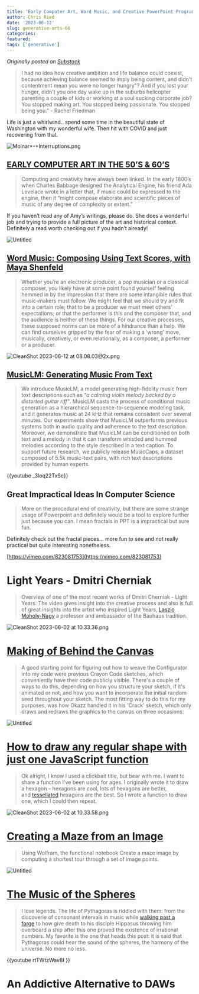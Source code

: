 ```yaml
---
title: 'Early Computer Art, Word Music, and Creative PowerPoint Programming'
author: Chris Ried
date: '2023-06-12'
slug: generative-arts-66
categories: 
featured: 
tags: ['generative']
---
```


_Originally posted on [Substack](https://generative.substack.com/p/early-computer-art-word-music-and)_

> I had no idea how creative ambition and life balance could coexist, because achieving balance seemed to imply being content, and didn't contentment mean you were no longer hungry"? And if you lost your hunger, didn't you one day wake up in the suburbs helicopter parenting a couple of kids or working at a soul sucking corporate job? You stopped making art. You stopped being passionate. You stopped being you.” - Rachel Friedman
> 

Life is just a whirlwind.. spend some time in the beautiful state of Washington with my wonderful wife. Then hit with COVID and just recovering from that. 

![Molnar+-+Interruptions.png](Molnar-Interruptions.png)

## **[EARLY COMPUTER ART IN THE 50’S & 60’S](https://www.amygoodchild.com/blog/computer-art-50s-and-60s)**

> Computing and creativity have always been linked. In the early 1800’s when Charles Babbage designed the Analytical Engine, his friend Ada Lovelace wrote in a letter that, if music could be expressed to the engine, then it “might compose elaborate and scientific pieces of music of any degree of complexity or extent.”
> 

If you haven’t read any of Amy’s writings, please do. She does a wonderful job and trying to provide a full picture of the art and historical context. Definitely a read worth checking out if you hadn’t already! 

![Untitled](Untitled.png)

## ****[Word Music: Composing Using Text Scores, with Maya Shenfeld](https://www.ableton.com/en/blog/word-music-composing-using-text-scores-with-maya-shenfeld/)****

> Whether you’re an electronic producer, a pop musician or a classical composer, you likely have at some point found yourself feeling hemmed in by the impression that there are some intangible rules that music-makers must follow. We might feel that we should try and fit into a certain role; that to be a producer we must meet others’ expectations; or that the performer is this and the composer that, and the audience is neither of these things. For our creative processes, these supposed norms can be more of a hindrance than a help. We can find ourselves gripped by the fear of making a ‘wrong’ move, musically, creatively, or even relationally, as a composer, a performer or a producer.
> 

![CleanShot 2023-06-12 at 08.08.03@2x.png](CleanShot_2023-06-12_at_08.08.032x.png)

## ****[MusicLM: Generating Music From Text](https://google-research.github.io/seanet/musiclm/examples/)****

> We introduce MusicLM, a model generating high-fidelity music from text descriptions such as *"a calming violin melody backed by a distorted guitar riff"*. MusicLM casts the process of conditional music generation as a hierarchical sequence-to-sequence modeling task, and it generates music at 24 kHz that remains consistent over several minutes. Our experiments show that MusicLM outperforms previous systems both in audio quality and adherence to the text description. Moreover, we demonstrate that MusicLM can be conditioned on both text and a melody in that it can transform whistled and hummed melodies according to the style described in a text caption. To support future research, we publicly release MusicCaps, a dataset composed of 5.5k music-text pairs, with rich text descriptions provided by human experts.
> 

{{youtube _3loq22TxSc}}

## Great Impractical Ideas In Computer Science

> More on the procedural end of creativity, but there are some strange usage of Powerpoint and definitely would be a tool  to explore further just because you can. I mean fractals in PPT is a impractical but sure fun.
> 

Definitely check out the fractal pieces… more fun to see and not really practical but quite interesting nonetheless. 

[https://vimeo.com/823081753](https://vimeo.com/823081753)

# ****Light Years - Dmitri Cherniak****

> Overview of one of the most recent works of Dmitri Cherniak - Light Years. The video gives insight into the creative process and also is full of great insights into the artist who inspired  Light Years, [Laszio Moholy-Nagy](https://en.wikipedia.org/wiki/L%C3%A1szl%C3%B3_Moholy-Nagy) a professor and ambassador of the Bauhaus tradition.
> 

![CleanShot 2023-06-02 at 10.33.36.png](CleanShot_2023-06-02_at_10.33.36.png)

# **[Making of Behind the Canvas](https://www.gorillasun.de/blog/making-of-behind-the-canvas/)**

> A good starting point for figuring out how to weave the Configurator into my code were previous Crayon Code sketches, which conveniently have their code publicly visible. There's a couple of ways to do this, depending on how you structure your sketch, if it's animated or not, and how you want to incorporate the initial random seed throughout your sketch. The most fitting way to do this for my purposes, was how Okazz handled it in his 'Crack' sketch, which only draws and redraws the graphics to the canvas on three occasions:
> 

![Untitled](Untitled%201.png)

# **[How to draw any regular shape with just one JavaScript function](https://developer.mozilla.org/en-US/blog/javascript-shape-drawing-function/)**

> Ok alright, I know I used a clickbait title, but bear with me. I want to share a function I've been using for ages. I originally wrote it to draw a hexagon – hexagons are cool, lots of hexagons are better, and [tessellated](https://www.dictionary.com/browse/tessellated) hexagons are the best. So I wrote a function to draw one, which I could then repeat.
> 

![CleanShot 2023-06-02 at 10.33.58.png](CleanShot_2023-06-02_at_10.33.58.png)

# **[Creating a Maze from an Image](https://resources.wolframcloud.com/ExampleRepository/resources/Create-a-Maze-from-an-Image/)**

> Using Wolfram, the functional notebook Create a maze image by computing a shortest tour through a set of image points.
> 

![Untitled](Untitled%202.png)

# [The Music of the Spheres](https://fronkonstin.com/2023/01/20/the-music-of-the-spheres/)

> I love legends. The life of Pythagoras is riddled with them: from the discoverie of consonant intervals in music while [walking past a forge](https://en.wikipedia.org/wiki/Pythagorean_hammers) to how give death to his disciple Hippasus throwing him overboard a ship after this one proved the existence of irrational numbers. My favorite is the one that heads this post: it is said that Pythagoras could hear the sound of the spheres, the harmony of the universe. No more no less.
> 


{{youtube rtTWtzWav8I }}

# An Addictive Alternative to DAWs

> 
>